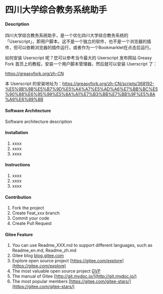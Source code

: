 # 四川大学综合教务系统助手

#### Description
四川大学综合教务系统助手，是一个优化四川大学综合教务系统的「Userscript」，即用户脚本。这不是一个独立的软件，也不是一个浏览器的插件，但可以依赖浏览器的插件运行，或者作为一个Bookmarklet在点击后运行。

如何安装 Userscript 呢？您可以参考当今最大的 Userscript 发布网站 Greasy Fork 首页上的教程，安装一个用户脚本管理器，然后就可以安装 Userscript 了：

https://greasyfork.org/zh-CN

本 Userscript 的安装地址为：https://greasyfork.org/zh-CN/scripts/368192-%E5%9B%9B%E5%B7%9D%E5%A4%A7%E5%AD%A6%E7%BB%BC%E5%90%88%E6%95%99%E5%8A%A1%E7%B3%BB%E7%BB%9F%E5%8A%A9%E6%89%8B

#### Software Architecture
Software architecture description

#### Installation

1. xxxx
2. xxxx
3. xxxx

#### Instructions

1. xxxx
2. xxxx
3. xxxx

#### Contribution

1. Fork the project
2. Create Feat_xxx branch
3. Commit your code
4. Create Pull Request


#### Gitee Feature

1. You can use Readme\_XXX.md to support different languages, such as Readme\_en.md, Readme\_zh.md
2. Gitee blog [blog.gitee.com](https://blog.gitee.com)
3. Explore open source project [https://gitee.com/explore](https://gitee.com/explore)
4. The most valuable open source project [GVP](https://gitee.com/gvp)
5. The manual of Gitee [http://git.mydoc.io/](http://git.mydoc.io/)
6. The most popular members  [https://gitee.com/gitee-stars/](https://gitee.com/gitee-stars/)